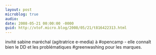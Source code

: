 ```yaml
---
layout: post
microblog: true
audio: 
date: 2008-05-21 00:00:00 -0000
guid: http://xtof.micro.blog/2008/05/21/t816422313.html
---
```

invité sabine maréchal (agitratrice e-media) à #opencamp - elle connaît bien le DD et les problématiques #greenwashing pour les marques.
